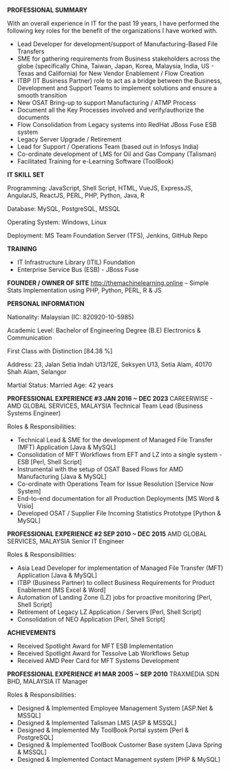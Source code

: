 **PROFESSIONAL SUMMARY**

With an overall experience in IT for the past 19 years, I have performed the following key roles for
the benefit of the organizations I have worked with.
* Lead Developer for development/support of Manufacturing-Based File Transfers
* SME for gathering requirements from Business stakeholders across the globe
(specifically China, Taiwan, Japan, Korea, Malaysia, India, US - Texas and California) for New Vendor
Enablement / Flow Creation
* ITBP (IT Business Partner) role to act as a bridge between the Business, Development and Support
Teams to implement solutions and ensure a smooth transition
* New OSAT Bring-up to support Manufacturing / ATMP Process
* Document all the Key Processes involved and verify/authorize the documents
* Flow Consolidation from Legacy systems into RedHat JBoss Fuse ESB system
* Legacy Server Upgrade / Retirement
* Lead for Support / Operations Team (based out in Infosys India)
* Co-ordinate development of LMS for Oil and Gas Company (Talisman)
* Facilitated Training for e-Learning Software (ToolBook)

**IT SKILL SET**

Programming: JavaScript, Shell Script, HTML, VueJS, ExpressJS, AngularJS, ReactJS,
PERL, PHP, Python, Java, R

Database: MySQL, PostgreSQL, MSSQL

Operating System: Windows, Linux

Deployment: MS Team Foundation Server (TFS), Jenkins, GitHub Repo

**TRAINING**
* IT Infrastructure Library (ITIL) Foundation
* Enterprise Service Bus (ESB) - JBoss Fuse

**FOUNDER / OWNER OF SITE**
http://themachinelearning.online – Simple Stats Implementation using PHP, Python, PERL, R & JS

**PERSONAL INFORMATION**

Nationality: Malaysian (IC: 820920-10-5985)

Academic Level: Bachelor of Engineering Degree (B.E) Electronics & Communication

First Class with Distinction [84.38 %]

Address: 23, Jalan Setia Indah U13/12E, Seksyen U13, Setia Alam, 40170 Shah Alam, Selangor

Martial Status: Married Age: 42 years

**PROFESSIONAL EXPERIENCE #3 JAN 2016 ~ DEC 2023**
CAREERWISE - AMD GLOBAL SERVICES, MALAYSIA Technical Team Lead (Business Systems Engineer)

Roles & Responsibilities:
* Technical Lead & SME for the development of Managed File Transfer (MFT) Application [Java & MySQL]
* Consolidation of MFT Workflows from EFT and LZ into a single system - ESB [Perl, Shell Script]
* Instrumental with the setup of OSAT Based Flows for AMD Manufacturing [Java & MySQL]
* Co-ordinate with Operations Team for Issue Resolution [Service Now System]
* End-to-end documentation for all Production Deployments [MS Word & Visio]
* Developed OSAT / Supplier File Incoming Statistics Prototype [Python & MySQL]

**PROFESSIONAL EXPERIENCE #2 SEP 2010 ~ DEC 2015**
AMD GLOBAL SERVICES, MALAYSIA Senior IT Engineer

Roles & Responsibilities:
* Asia Lead Developer for implementation of Managed File Transfer (MFT) Application [Java & MySQL]
* ITBP (Business Partner) to collect Business Requirements for Product Enablement [MS Excel & Word]
* Automation of Landing Zone (LZ) jobs for proactive monitoring [Perl, Shell Script]
* Retirement of Legacy LZ Application / Servers [Perl, Shell Script]
* Consolidation of NEO Application [Perl, Shell Script]

**ACHIEVEMENTS**
* Received Spotlight Award for MFT ESB Implementation
* Received Spotlight Award for Tessolve Lab Workflows Setup
* Received AMD Peer Card for MFT Systems Development

**PROFESSIONAL EXPERIENCE #1 MAR 2005 ~ SEP 2010**
TRAXMEDIA SDN BHD, MALAYSIA IT Manager

Roles & Responsibilities:
* Designed & Implemented Employee Management System [ASP.Net & MSSQL]
* Designed & Implemented Talisman LMS [ASP & MSSQL]
* Designed & Implemented My ToolBook Portal system [Perl & PostgreSQL]
* Designed & Implemented ToolBook Customer Base system [Java Spring & MSSQL]
* Designed & Implemented Contact Management system [PHP & MySQL]
